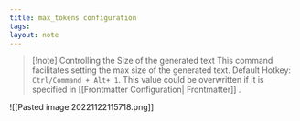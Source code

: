 ```yaml
---
title: max_tokens configuration
tags: 
layout: note 
---
```

> [!note] Controlling the Size of the generated text
> This command facilitates setting the max size of the generated text. 
Default Hotkey:  `Ctrl/Command + Alt+ 1`.  This value could be overwritten if it is specified in [[Frontmatter Configuration| Frontmatter]] .

![[Pasted image 20221122115718.png]]
